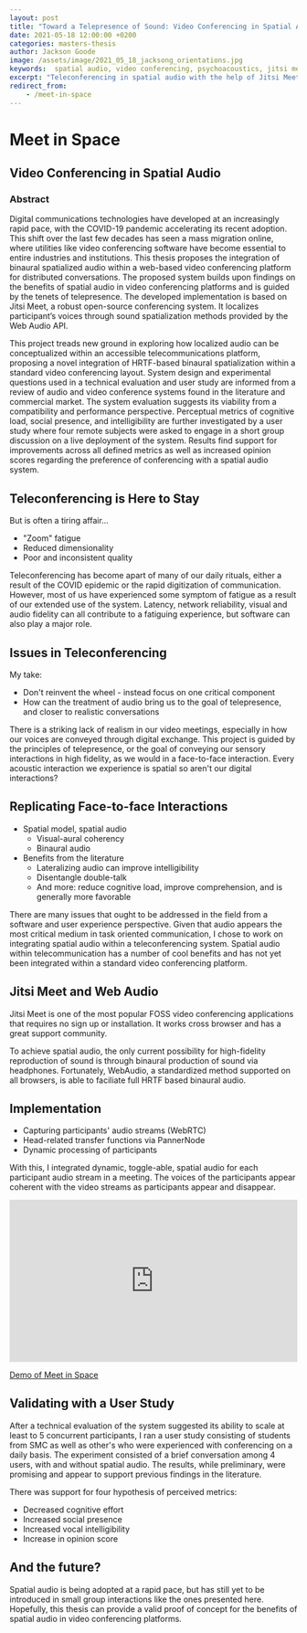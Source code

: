 ```yaml
---
layout: post
title: "Toward a Telepresence of Sound: Video Conferencing in Spatial Audio"
date: 2021-05-18 12:00:00 +0200
categories: masters-thesis
author: Jackson Goode
image: /assets/image/2021_05_18_jacksong_orientations.jpg
keywords:  spatial audio, video conferencing, psychoacoustics, jitsi meet, master's thesis
excerpt: "Teleconferencing in spatial audio with the help of Jitsi Meet and Web Audio"
redirect_from:
    - /meet-in-space
---
```


# Meet in Space
## Video Conferencing in Spatial Audio

### Abstract

Digital communications technologies have developed at an increasingly rapid pace, with the COVID-19 pandemic accelerating its recent adoption. This shift over the last few decades has seen a mass migration online, where utilities like video conferencing software have become essential to entire industries and institutions. This thesis proposes the integration of binaural spatialized audio within a web-based video conferencing platform for distributed conversations. The proposed system builds upon findings on the benefits of spatial audio in video conferencing platforms and is guided by the tenets of telepresence. The developed implementation is based on Jitsi Meet, a robust open-source conferencing system. It localizes participant’s voices through sound spatialization methods provided by the Web Audio API.

This project treads new ground in exploring how localized audio can be conceptualized within an accessible telecommunications platform, proposing a novel integration of HRTF-based binaural spatialization within a standard video conferencing layout. System design and experimental questions used in a technical evaluation and user study are informed from a review of audio and video conference systems found in the literature and commercial market. The system evaluation suggests its viability from a compatibility and performance perspective. Perceptual metrics of cognitive load, social presence, and intelligibility are further investigated by a user study where four remote subjects were asked to engage in a short group discussion on a live deployment of the system. Results find support for improvements across all defined metrics as well as increased opinion scores regarding the preference of conferencing with a spatial audio system.

## Teleconferencing is Here to Stay

But is often a tiring affair...
* "Zoom" fatigue
* Reduced dimensionality
* Poor and inconsistent quality

Teleconferencing has become apart of many of our daily rituals, either a result of the COVID epidemic or the rapid digitization of communication. However, most of us have experienced some symptom of fatigue as a result of our extended use of the system. Latency, network reliability, visual and audio fidelity can all contribute to a fatiguing experience, but software can also play a major role.

## Issues in Teleconferencing

My take:
- Don't reinvent the wheel - instead focus on one critical component
- How can the treatment of audio bring us to the goal of telepresence, and closer to realistic conversations

There is a striking lack of realism in our video meetings, especially in how our voices are conveyed through digital exchange. This project is guided by the principles of telepresence, or the goal of conveying our sensory interactions in high fidelity, as we would in a face-to-face interaction. Every acoustic interaction we experience is spatial so aren't our digital interactions?

## Replicating Face-to-face Interactions 

- Spatial model, spatial audio
    * Visual-aural coherency
    * Binaural audio
- Benefits from the literature
    * Lateralizing audio can improve intelligibility
    * Disentangle double-talk
    * And more: reduce cognitive load, improve comprehension, and is generally more favorable


There are many issues that ought to be addressed in the field from a software and user experience perspective. Given that audio appears the most critical medium in task oriented communication, I chose to work on integrating spatial audio within a teleconferencing system. Spatial audio within telecommunication has a number of cool benefits and has not yet been integrated within a standard video conferencing platform.

## Jitsi Meet and Web Audio

Jitsi Meet is one of the most popular FOSS video conferencing applications that requires no sign up or installation. It works cross browser and has a great support community.

To achieve spatial audio, the only current possibility for high-fidelity reproduction of sound is through binaural production of sound via headphones. Fortunately, WebAudio, a standardized method supported on all browsers, is able to faciliate full HRTF based binaural audio.

## Implementation

* Capturing participants' audio streams (WebRTC)
* Head-related transfer functions via PannerNode
* Dynamic processing of participants

With this, I integrated dynamic, toggle-able, spatial audio for each participant audio stream in a meeting. The voices of the participants appear coherent with the video streams as participants appear and disappear.

<div style="padding:56.25% 0 0 0;position:relative;"><iframe src="https://player.vimeo.com/video/548286337?title=0&byline=0&portrait=0" style="position:absolute;top:0;left:0;width:100%;height:100%;" frameborder="0" allow="autoplay; fullscreen; picture-in-picture" allowfullscreen></iframe></div><script src="https://player.vimeo.com/api/player.js"></script>
<p><a href="https://vimeo.com/548286337">Demo of Meet in Space</a></p>

## Validating with a User Study

After a technical evaluation of the system suggested its ability to scale at least to 5 concurrent participants, I ran a user study consisting of students from SMC as well as other's who were experienced with conferencing on a daily basis. The experiment consisted of a brief conversation among 4 users, with and without spatial audio. The results, while preliminary, were promising and appear to support previous findings in the literature.

There was support for four hypothesis of perceived metrics:
- Decreased cognitive effort
- Increased social presence
- Increased vocal intelligibility
- Increase in opinion score

## And the future?

Spatial audio is being adopted at a rapid pace, but has still yet to be introduced in small group interactions like the ones presented here. Hopefully, this thesis can provide a valid proof of concept for the benefits of spatial audio in video conferencing platforms.
